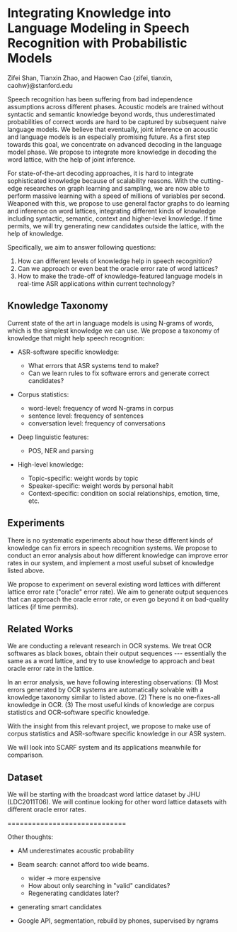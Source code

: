 Integrating Knowledge into Language Modeling in Speech Recognition with Probabilistic Models
====
Zifei Shan, Tianxin Zhao, and Haowen Cao
{zifei, tianxin, caohw}@stanford.edu

Speech recognition has been suffering from bad independence assumptions
across different phases. Acoustic models are trained without syntactic
and semantic knowledge beyond words, thus underestimated probabilities
of correct words are hard to be captured by subsequent naive language
models. We believe that eventually, joint inference on acoustic and
language models is an especially promising future. As a first step
towards this goal, we concentrate on advanced decoding in the language
model phase. We propose to integrate more knowledge in decoding the word
lattice, with the help of joint inference.

For state-of-the-art decoding approaches, it is hard to integrate
sophisticated knowledge because of scalability reasons. With the
cutting-edge researches on graph learning and sampling, we are now able
to perform massive learning with a speed of millions of variables per
second. Weaponed with this, we propose to use general factor graphs to
do learning and inference on word lattices, integrating different kinds
of knowledge including syntactic, semantic, context and higher-level
knowledge. If time permits, we will try generating new candidates
outside the lattice, with the help of knowledge.

Specifically, we aim to answer following questions:

1. How can different levels of knowledge help in speech recognition?
2. Can we approach or even beat the oracle error rate of word lattices?
3. How to make the trade-off of knowledge-featured language models 
   in real-time ASR applications within current technology?


Knowledge Taxonomy
----

Current state of the art in language models is using N-grams of words,
which is the simplest knowledge we can use. We propose a taxonomy of
knowledge that might help speech recognition:

- ASR-software specific knowledge: 
    - What errors that ASR systems tend to make?
    - Can we learn rules to fix software errors and generate 
      correct candidates?

- Corpus statistics: 
    - word-level: frequency of word N-grams in corpus
    - sentence level: frequency of sentences 
    - conversation level: frequency of conversations

- Deep linguistic features:
    - POS, NER and parsing

- High-level knowledge:
    - Topic-specific: weight words by topic
    - Speaker-specific: weight words by personal habit
    - Context-specific: condition on social relationships, emotion, 
      time, etc.

Experiments
----

There is no systematic experiments about how these different kinds of
knowledge can fix errors in speech recognition systems.  We propose to
conduct an error analysis about how different knowledge can improve
error rates in our system, and implement a most useful subset of
knowledge listed above.

We propose to experiment on several existing word lattices with
different lattice error rate ("oracle" error rate). We aim to generate
output sequences that can approach the oracle error rate, or even go
beyond it on bad-quality lattices (if time permits).


Related Works
----

We are conducting a relevant research in OCR systems. We treat OCR
softwares as black boxes, obtain their output sequences --- essentially
the same as a word lattice, and try to use knowledge to approach and
beat oracle error rate in the lattice.

In an error analysis, we have following interesting observations: 
(1) Most errors generated by OCR systems are automatically solvable 
    with a knowledge taxonomy similar to listed above.
(2) There is no one-fixes-all knowledge in OCR.
(3) The most useful kinds of knowledge are corpus statistics and 
    OCR-software specific knowledge.

With the insight from this relevant project, we propose to make use of
corpus statistics and ASR-software specific knowledge in our ASR system.

We will look into SCARF system and its applications meanwhile for comparison.

Dataset
----

We will be starting with the broadcast word lattice dataset by JHU
(LDC2011T06). We will continue looking for other word lattice datasets
with different oracle error rates.




=============================

Other thoughts:

- AM underestimates acoustic probability
- Beam search: cannot afford too wide beams.
    - wider -> more expensive
    - How about only searching in "valid" candidates?
    - Regenerating candidates later?

- generating smart candidates

- Google API, segmentation, rebuild by phones, supervised by ngrams